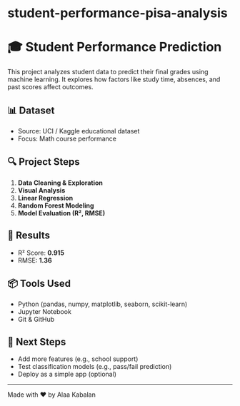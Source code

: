 # student-performance-pisa-analysis
# 🎓 Student Performance Prediction

This project analyzes student data to predict their final grades using machine learning. It explores how factors like study time, absences, and past scores affect outcomes.

## 📊 Dataset

- Source: UCI / Kaggle educational dataset
- Focus: Math course performance

## 🔍 Project Steps

1. **Data Cleaning & Exploration**
2. **Visual Analysis**
3. **Linear Regression**
4. **Random Forest Modeling**
5. **Model Evaluation (R², RMSE)**

## 🧠 Results

- R² Score: **0.915**
- RMSE: **1.36**

## 📦 Tools Used

- Python (pandas, numpy, matplotlib, seaborn, scikit-learn)
- Jupyter Notebook
- Git & GitHub

## 🚀 Next Steps

- Add more features (e.g., school support)
- Test classification models (e.g., pass/fail prediction)
- Deploy as a simple app (optional)

---

Made with ❤️ by Alaa Kabalan
